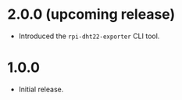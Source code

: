 # 2.0.0 (upcoming release)

- Introduced the `rpi-dht22-exporter` CLI tool.

# 1.0.0

- Initial release.
